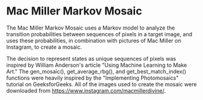 # Mac Miller Markov Mosaic
The Mac Miller Markov Mosaic uses a Markov model to analyze the transition
probabilities between sequences of pixels in a target image, and uses these
probabilities, in combination with pictures of Mac Miller on Instagram,
to create a mosaic.

The decision to represent states as unique sequences of pixels was
inspired by William Anderson's article "Using Machine Learning to Make
Art." The gen_mosaic(), get_average_rbg(), and get_best_match_index() functions
were heavily inspired by the "Implementing Photomosaics" tutorial on
GeeksforGeeks. All of the images used to create the mosaic were
downloaded from https://www.instagram.com/macmillerdivine/.
